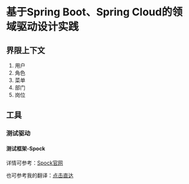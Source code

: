 # 基于Spring Boot、Spring Cloud的领域驱动设计实践

## 界限上下文

1. 用户
2. 角色
3. 菜单
4. 部门
5. 岗位

## 工具

### 测试驱动

#### 测试框架-Spock
详情可参考：[Spock官网][spock]

也可参考我的翻译：[点击直达][yuque-spock]




[Spock]: https://spockframework.org/

[yuque-spock]: https://www.yuque.com/lugew/spock